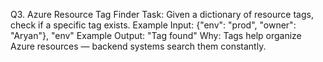 Q3. Azure Resource Tag Finder
Task: Given a dictionary of resource tags, check if a specific tag exists.
Example Input: {"env": "prod", "owner": "Aryan"}, "env"
Example Output: "Tag found"
Why: Tags help organize Azure resources — backend systems search them constantly.